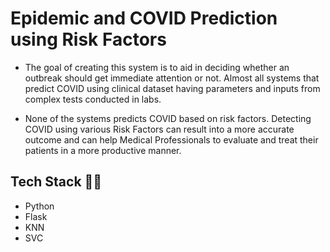 # Epidemic and COVID Prediction using Risk Factors

- The goal of creating this system is to aid in deciding whether an outbreak should get immediate attention or not. 
  Almost all systems that predict COVID using clinical dataset having parameters and inputs from complex tests conducted in labs. 
  
- None of the systems predicts COVID based on risk factors. Detecting COVID using various Risk Factors can result into a more accurate outcome 
  and can help Medical Professionals to evaluate and treat their patients in a more productive manner.

## Tech Stack 👨‍💻
- Python
- Flask
- KNN
- SVC
